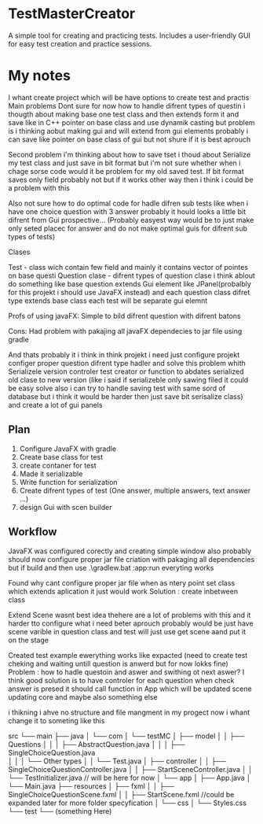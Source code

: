 # TestMasterCreator
A simple tool for creating and practicing tests. Includes a user-friendly GUI for easy test creation and practice sessions.


# My notes

I whant create project which will be have options to create test and practis 
Main problems Dont sure for now how to handle difrent types of questin i thougth about 
making base one test class and then extends form it and save like in C++ pointer on base class and use dynamik casting
but problem is i thinking aobut making gui and will extend from gui elements probably i can save like pointer on base class of gui
but not shure if it is best aprouch

Second problem i'm thinking about how to save tset i thoud about Serialize my test class and just save in bit format but i'm not sure whether 
when i chage sorse code would it be problem for my old saved test. If bit format saves only field probably not but if it works other way then i think i could be a problem with this

Also not sure how to do optimal code for hadle difren sub tests like when i have one choice question with 3 answer probably it hould looks a little bit difrent from Gui prospective... (Probably easyest way would be to just make only seted placec for answer and do not make optimal guis for difrent sub types of tests)

Clases

Test - class wich contain few field and mainly it contains vector of pointes on base questi
Question clase - difrent types of question clase i think ablout do something like base question extends Gui element like JPanel(probalbly for this projekt i should use JavaFX instead) and each question class difret type extends base class each test will be separate gui elemnt 

Profs of using javaFX:
Simple to bild difrent question with difrent batons 

Cons:
Had problem with pakajing all javaFX dependecies to jar file using gradle


And thats probably it i think in think projekt i need just configure projekt configer proper question difrent type hadler 
and solve this problem whith Serializele version controler test creator or function to abdates serialized old clase to new version (like i said if serializeble only sawing filed it could be easy solve also i can try to handle saving test with same sord of database but i think it would be harder then just save bit serisalize class) and create a lot of gui panels

## Plan

1. Configure JavaFX with gradle
2. Create base class for test
3. create contaner for test
4. Made it serializable
5. Write function for serialization
6. Create difrent types of test (One answer, multiple answers, text answer ...)
7. design Gui with scen builder



## Workflow
 
JavaFX was configured corectly and creating simple window 
also probably should now configure proper jar file criation with pakaging all dependencies
but if build and then use  .\gradlew.bat :app:run  everyting works

Found why cant configure proper jar file when as ntery point set class which extends aplication it just would work
Solution : create inbetween class

Extend Scene wasnt best idea thehere are a lot of problems with this and it harder tto configure what i need beter aprouch probably would be just have scene  varible in question class and test will just use get scene aand put it on the stage

Created test example ewerything works like expacted (need to create test cheking and waiting untill question is anwerd but for now lokks fine)
Problem : how to hadle questoin and aswer and swithing ot next aswer?
I think good solution is to have controler for each question when check answer is presed it should call  function in App which will be updated scene updating core and maybe also something else

i thikning i ahve no structure and file mangment in my progect now i whant change it to someting like this 

src
 └── main
     ├── java
     │    └── com
     │        └── testMC
     │             ├── model
     │             │    ├── Questions
     │             │    │   ├── AbstractQuestion.java
     │             │    │   ├── SingleChoiceQuestion.java   
     │             │    │   └── Other types
     │             │    └── Test.java
     │             ├── controller
     │             │    ├── SingleChoiceQuestionController.java
     │             │    ├── StartSceneController.java
     │             │    └── TestInitializer.java // will be here for now
     │             └── app
     │                  ├── App.java
     │                  └── Main.java
     ├── resources
     │    ├── fxml
     │    │    ├── SingleChoiceQuestionScene.fxml
     │    │    ├── StartScene.fxml //could be expanded later for more folder specyfication
     │    └── css
     │         └── Styles.css
     └── test
         └── (something Here)
